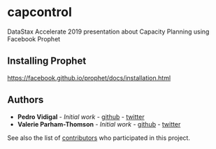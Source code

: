 # capcontrol
DataStax Accelerate 2019 presentation about Capacity Planning using Facebook Prophet


## Installing Prophet
https://facebook.github.io/prophet/docs/installation.html

## Authors

* **Pedro Vidigal** - *Initial work* - [github](https://github.com/vidigalp) - [twitter](https://twitter.com/PedroCAVidigal)
* **Valerie Parham-Thomson** - *Initial work* - [github](https://github.com/parham-pythian) - [twitter](https://twitter.com/dataindataout)

See also the list of [contributors](https://github.com/pythian/capcontrol/contributors) who participated in this project.
